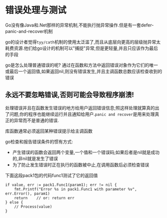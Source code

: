 # 错误处理与测试
Go没有像Java和.Net那样的异常机制,不能执行抛异常操作.但是有一套defer-panic-and-recover机制

go的设计者觉得`tyy/cath`机制的使用太泛滥了,而且从底层向更高的层级抛异常太耗费资源.他们给go设计的机制可以"捕捉"异常,但是更轻量,并且只应该作为最后的手段

go是怎么处理普通错误的呢?
通过在函数和方法中返回错误对象作为它们的唯一或最后一个返回值,如果返回nil,则没有错误发生,并且主调函数总数应该检查收到的错误

永远不要忽略错误,否则可能会导致程序崩溃!
- 

处理错误并且在函数发生错误的地方给用户返回错误信息;照这样处理就算真的出了问题,你的程序也能继续运行并且通知给用户.`panic and recover`是用来处理真正的异常而不是普通的错误.

库函数通常必须返回某种错误提示给主调函数

go检查和报告错误条件的惯有方式:

- 产生错误的函数会返回两个变量,一个值和一个错误码;如果后者是nil就是成功的,非nil就是发生了错误
- 为了防止发生错误时正在执行的函数被中止,在调用函数后必须检查错误

下面这段pack1包的代码func1测试了它的返回值
```
if value, err := pack1.Func1(param1); err != nil {
    fmt.Printf("Error %s in pack1.Func1 with parameter %v", err.Error(), param1)
    return    // or: return err
} else {
    // Process(value)
}
```